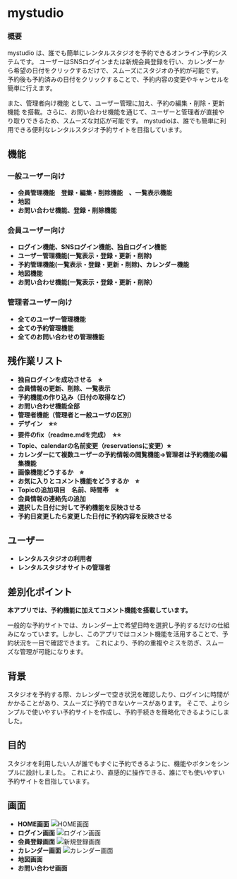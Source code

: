 # mystudio
### 概要
mystudio は、誰でも簡単にレンタルスタジオを予約できるオンライン予約システムです。
ユーザーはSNSログインまたは新規会員登録を行い、カレンダーから希望の日付をクリックするだけで、スムーズにスタジオの予約が可能です。
予約後も予約済みの日付をクリックすることで、予約内容の変更やキャンセルを簡単に行えます。

また、管理者向け機能 として、ユーザー管理に加え、予約の編集・削除・更新機能 を搭載。さらに、お問い合わせ機能を通じて、ユーザーと管理者が直接やり取りできるため、スムーズな対応が可能です。
mystudioは、誰でも簡単に利用できる便利なレンタルスタジオ予約サイトを目指しています。
## 機能
### 一般ユーザー向け
- **会員管理機能　登録・編集・削除機能　、一覧表示機能**
- **地図**
- **お問い合わせ機能、登録・削除機能**
### 会員ユーザー向け
 - **ログイン機能、SNSログイン機能、独自ログイン機能**
 - **ユーザー管理機能(一覧表示・登録・更新・削除)**
 - **予約管理機能(一覧表示・登録・更新・削除)、カレンダー機能**
 - **地図機能**
 - **お問い合わせ機能(一覧表示・登録・更新・削除）**
### 管理者ユーザー向け
 - **全てのユーザー管理機能**
 - **全ての予約管理機能**
 - **全てのお問い合わせの管理機能**

## 残作業リスト
- **独自ログインを成功させる　⭐︎**
- **会員情報の更新、削除、一覧表示**
- **予約機能の作り込み（日付の取得など）**
- **お問い合わせ機能全部**
- **管理者機能（管理者と一般ユーザの区別）**
- **デザイン　⭐︎⭐️**
- **要件のfix（readme.mdを完成）　⭐︎⭐️**
- **Topic、calendarの名前変更（reservationsに変更）⭐︎**
- **カレンダーにて複数ユーザーの予約情報の閲覧機能→管理者は予約機能の編集機能**
- **画像機能どうするか　⭐︎**
- **お気に入りとコメント機能をどうするか　⭐︎**
- **Topicの追加項目　名前、時間帯　⭐︎**
- **会員情報の連絡先の追加**
- **選択した日付に対して予約機能を反映させる**
- **予約日変更したら変更した日付に予約内容を反映させる**
## ユーザー
- **レンタルスタジオの利用者**
- **レンタルスタジオサイトの管理者**

## 差別化ポイント
**本アプリでは、予約機能に加えてコメント機能を搭載しています。**

一般的な予約サイトでは、カレンダー上で希望日時を選択し予約するだけの仕組みになっています。しかし、このアプリではコメント機能を活用することで、予約状況を一目で確認できます。
これにより、予約の重複やミスを防ぎ、スムーズな管理が可能になります。

## 背景
スタジオを予約する際、カレンダーで空き状況を確認したり、ログインに時間がかかることがあり、スムーズに予約できないケースがあります。
そこで、よりシンプルで使いやすい予約サイトを作成し、予約手続きを簡略化できるようにしました。

## 目的
スタジオを利用したい人が誰でもすぐに予約できるように、機能やボタンをシンプルに設計しました。
これにより、直感的に操作できる、誰にでも使いやすい予約サイトを目指しています。

## 画面
- **HOME画面**
![HOME画面](https://i.gyazo.com/6e1025bbc96e3036e87084a9428caf77.png)
- **ログイン画面**
![ログイン画面](https://i.gyazo.com/b96b147a17db017cb35f1c33ae75af1a.png)
- **会員登録画面**
![新規登録画面](https://i.gyazo.com/50c53b5dba88e06310b1efc68fa5458d.png)
- **カレンダー画面**
![カレンダー画面](https://i.gyazo.com/164a7a3e898d6b0234a74225b60f9626.png)
- **地図画面**
- **お問い合わせ画面**


